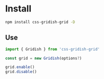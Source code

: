 # Install

```bash
npm install css-gridish-grid -D
```

## Use

```javascript
import { Gridish } from 'css-gridish-grid'

const grid = new Gridish(options?)

grid.enable()
grid.disable()
```
